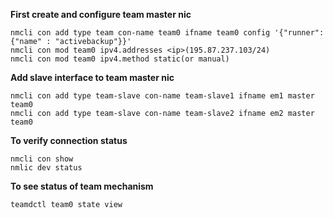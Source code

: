 **First create and configure team master nic**
    
```
nmcli con add type team con-name team0 ifname team0 config '{"runner": {"name" : "activebackup"}}'
nmcli con mod team0 ipv4.addresses <ip>(195.87.237.103/24)
nmcli con mod team0 ipv4.method static(or manual)
```
**Add slave interface to team master nic**
```
nmcli con add type team-slave con-name team-slave1 ifname em1 master team0
nmcli con add type team-slave con-name team-slave2 ifname em2 master team0
```

**To verify connection status**

```
nmcli con show
nmlic dev status
```
**To see status of team mechanism**

```
teamdctl team0 state view
```
